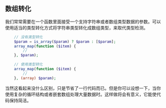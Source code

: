 ## 数组转化

我们常常需要在一个函数里面接受一个支持字符串或者数组类型数据的参数。可以使用适当的类型转化方式将字符串类型转化成数组类型，来取代类型检测。

```php
    // 没有类型转化
    $param = is_array($param) ? $param : [$param];
    array_map(function ($item) {
        //
    }, $param);
    
    // 使用类型转化
    array_map(function ($item) {
        //
    }, (array) $param);
```
当然这看起来没什么区别，只是节省了一行代码而已。但是你可以设想一下，当你使用复杂的循环结构或者嵌套数组处理大量数据时。这样做将会有意义，它能使代码保持简洁。

